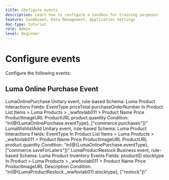 ```yaml
---
title: COnfigure events
description: Learn how to configure a sandbox for training purposes 
feature: Sandboxes, Data Management, Application Settings
doc-type: tutorial
role: Admin
level: Beginner
---
```


# Configure events

Configure the following events:

## Luma Online Purchase Event
LumaOnlinePurchase
Unitary event, rule-based
Schema: Luma Product Interactions
Fields:
EventType
priceTotal
purchaseOrderNumber
In Product List Items > Luma Products > _wwfovlab011 > Product
Name
Price
ProductImageURL
ProductURL
product.quantity
Condition: “in(@{LumaOnlinePurchase.eventType}, ["commerce.purchases"])”
LumaWishlistAdd
Unitary event, rule-based
Schema: Luma Product Interactions
Fields:
EventType
In Product List Items > Luma Products > _wwfovlab011 > Product
Name
Price
ProductImageURL
ProductURL
product.quantity
Condition: “in(@{LumaOnlinePurchase.eventType}, ["commerce.saveForLaters"])”
LumaProductRestock
Business event, rule-based
Schema: Luma Product Inventory Events
Fields:
productID
stocktype
In Product > Luma Products > _wwfovlab011 > Product
Name
Price
ProductImageURL
Description
Condition: “in(@{LumaProductRestock._wwfovlab011.stocktype}, ["restock"])”